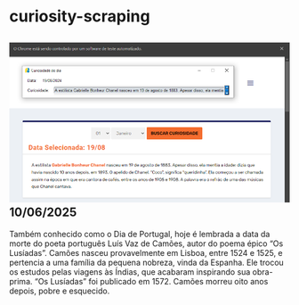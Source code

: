 # curiosity-scraping
![Budget](./execucao.png)
10/06/2025
-
Também conhecido como o Dia de Portugal, hoje é lembrada a data da morte do poeta português Luís Vaz de Camões, autor do poema épico “Os Lusíadas”. Camões nasceu provavelmente em Lisboa, entre 1524 e 1525, e pertencia a uma família da pequena nobreza, vinda da Espanha. Ele trocou os estudos pelas viagens às Índias, que acabaram inspirando sua obra-prima. “Os Lusíadas” foi publicado em 1572. Camões morreu oito anos depois, pobre e esquecido.

